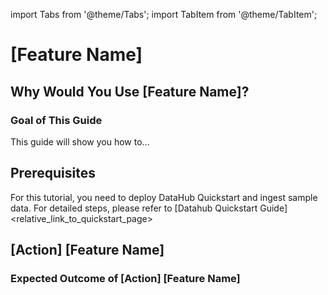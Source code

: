 import Tabs from '@theme/Tabs';
import TabItem from '@theme/TabItem';

# [Feature Name]

## Why Would You Use [Feature Name]?

<!-- This section should provide plain-language explanations on the feature itself, preferably in one paragraph, and should link to the feature guide for more detailed information.
* What is the short definition of this feature?
* Why is this useful-->

### Goal of This Guide

This guide will show you how to...

<!-- This should include bullet points of the main goals(actions) for this tutorial, such as
- Add lineage between datasets
- Add column-level lineage between datasets
etc.
-->

## Prerequisites

For this tutorial, you need to deploy DataHub Quickstart and ingest sample data. For detailed steps, please refer to [Datahub Quickstart Guide]<relative_link_to_quickstart_page>

<!-- If there's any specific setup required before starting the tutorial, list them here. 
For example, it can be installing a certain version of CLI, or some admonition like below.
:::NOTE
Before adding lineage, you need to ensure the targeted dataset is already present in your datahub. If you attempt to manipulate entities that do not exist, your operation will fail. In this guide, we will be using data from sample ingestion.
:::
-->

## [Action] [Feature Name]
<!-- The heading should short and straightforward, and start with verb and end with the feature name. For example, "Add Lineage" 
Each action should have the same format of code snippets (Tabs) and expected outcomes. -->

<!-- If there is any other explanations that needs to be made around this action, please include here -->

<Tab>

<TabItem value="GraphQL" label="GraphQL" default>
<!-- Provide graphQL code snippet here with explanations (optional). If this is not supported, delete this TabItem-->
</TabItem>

<TabItem value="Curl" label="Curl">
<!-- Provide Curl code snippet here with explanations (optional). You should be able to generate curl code snippet from graphql query, like this:
```bash
curl --location --request POST 'http://localhost:8080/api/graphql' \
--header 'Authorization: Bearer <my-access-token>' \
--header 'Content-Type: application/json'  --data-raw '{ "query": <graphql_query> } })}", "variables":{}}'
```
If this is not supported, delete this TabItem-->
</TabItem>

<TabItem value="Python" label="Python">
<!-- Provide Python code snippet here with explanations (optional). Python snippet should be placed under /metadata-ingestion/examples/library/, and you should refer to it like:
`{{ inline <file_path> show_path_as_comment }}`
If this is not supported, delete this TabItem-->
</TabItem>

<TabItem value="CLI" label="CLI">
<!-- Provide graphQL code snippet here with explanations (optional). If this is not supported, delete this TabItem-->
</TabItem>

</Tab>


### Expected Outcome of [Action] [Feature Name]

<!-- This section should demonstrate the expected outcome of the action. 
In general, this should include the screenshot of the DataHub UI. 
But it can also be an output of the CLI command, etc. -->

